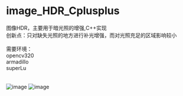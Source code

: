 # image_HDR_Cplusplus
图像HDR，主要用于暗光照的增强,C++实现\
创新点：只对缺失光照的地方进行补光增强，而对光照充足的区域影响较小\
\
需要环境：\
opencv320 \
armadillo \
superLu \
\
\
![image](https://github.com/taoshiqian/image_HDR_python/blob/master/person/input.jpg)
![image](https://github.com/taoshiqian/image_HDR_python/blob/master/person/out.jpg)
